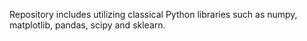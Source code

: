 Repository includes utilizing classical Python libraries such as numpy, matplotlib, pandas, scipy and sklearn.
